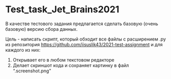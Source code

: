 # Test_task_Jet_Brains2021
В качестве тестового задания предлагается сделать базовую (очень базовую) версию сбора данных. 

Цель - написать скрипт, который обходит все файлы с расширением .py из репозитория https://github.com/iisuslik43/2021-test-assignment и для каждого из них:
1. Открывает его в любом текстовом редакторе
2. Делает скриншот кода и сохраняет картинку в файл “<filename>.screenshot.png”
